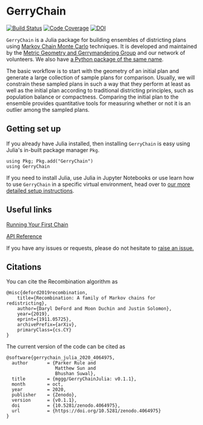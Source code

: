 # GerryChain

[![Build Status](https://api.travis-ci.com/mggg/GerryChainJulia.svg?branch=main)](https://travis-ci.com/mggg/GerryChainJulia)
[![Code Coverage](https://codecov.io/gh/mggg/GerryChainJulia/branch/main/graph/badge.svg)](https://codecov.io/gh/mggg/GerryChainJulia/branch/main)
[![DOI](https://zenodo.org/badge/239854101.svg)](https://zenodo.org/badge/latestdoi/239854101)

`GerryChain` is a Julia package for building ensembles of districting plans using [Markov Chain Monte Carlo](https://en.wikipedia.org/wiki/Markov_chain_Monte_Carlo) techniques. It is developed and maintained by the [Metric Geometry and Gerrymandering Group](https://www.mggg.org/) and our network of volunteers. We also have [a Python package of the same name](https://github.com/mggg/GerryChain).

The basic workflow is to start with the geometry of an initial plan and generate a large collection of sample plans for comparison. Usually, we will constrain these sampled plans in such a way that they perform at least as well as the initial plan according to traditional districting principles, such as population balance or compactness. Comparing the initial plan to the ensemble provides quantitative tools for measuring whether or not it is an outlier among the sampled plans.

## Getting set up
If you already have Julia installed, then installing `GerryChain` is easy using Julia's in-built package manager `Pkg`.
```
using Pkg; Pkg.add("GerryChain")
using GerryChain
```
If you need to install Julia, use Julia in Jupyter Notebooks or use learn how to use `GerryChain` in a specific virtual environment, head over to [our more detailed setup instructions](https://github.com/mggg/GerryChainJulia/wiki/Setting-up-your-environment).

## Useful links
[Running Your First Chain](https://github.com/mggg/GerryChainJulia/wiki/Getting-started-with-a-chain)

[API Reference](https://github.com/mggg/GerryChainJulia/wiki/API-Reference)

If you have any issues or requests, please do not hesitate to [raise an issue.](https://github.com/mggg/GerryChainJulia/issues)

## Citations
You can cite the Recombination algorithm as
```
@misc{deford2019recombination,
    title={Recombination: A family of Markov chains for redistricting},
    author={Daryl DeFord and Moon Duchin and Justin Solomon},
    year={2019},
    eprint={1911.05725},
    archivePrefix={arXiv},
    primaryClass={cs.CY}
}
```
The current version of the code can be cited as
```
@software{gerrychain_julia_2020_4064975,
  author       = {Parker Rule and
                  Matthew Sun and
                  Bhushan Suwal},
  title        = {mggg/GerryChainJulia: v0.1.1},
  month        = oct,
  year         = 2020,
  publisher    = {Zenodo},
  version      = {v0.1.1},
  doi          = {10.5281/zenodo.4064975},
  url          = {https://doi.org/10.5281/zenodo.4064975}
}
```
